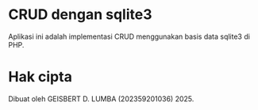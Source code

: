 # CRUD dengan sqlite3

Aplikasi ini adalah implementasi CRUD menggunakan basis data sqlite3 di PHP.

# Hak cipta

Dibuat oleh GEISBERT D. LUMBA (202359201036) 2025.

